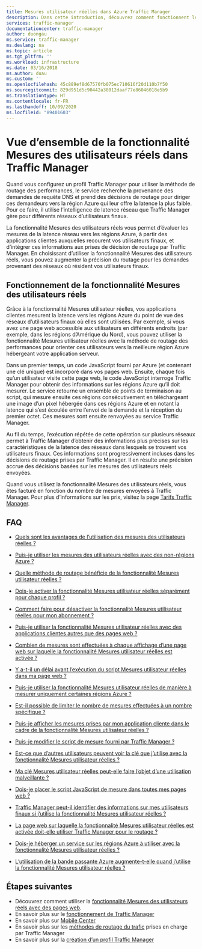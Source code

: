 ```yaml
---
title: Mesures utilisateur réelles dans Azure Traffic Manager
description: Dans cette introduction, découvrez comment fonctionnent les Mesures utilisateur réelles Azure Traffic Manager.
services: traffic-manager
documentationcenter: traffic-manager
author: duongau
ms.service: traffic-manager
ms.devlang: na
ms.topic: article
ms.tgt_pltfrm: ''
ms.workload: infrastructure
ms.date: 03/16/2018
ms.author: duau
ms.custom: ''
ms.openlocfilehash: 45c889ef8d67570fb075ec710616f20d110b7f50
ms.sourcegitcommit: 829d951d5c90442a38012daaf77e86046018e5b9
ms.translationtype: HT
ms.contentlocale: fr-FR
ms.lasthandoff: 10/09/2020
ms.locfileid: "89401603"
---
```

# <a name="traffic-manager-real-user-measurements-overview"></a>Vue d’ensemble de la fonctionnalité Mesures des utilisateurs réels dans Traffic Manager

Quand vous configurez un profil Traffic Manager pour utiliser la méthode de routage des performances, le service recherche la provenance des demandes de requête DNS et prend des décisions de routage pour diriger ces demandeurs vers la région Azure qui leur offre la latence la plus faible. Pour ce faire, il utilise l’intelligence de latence réseau que Traffic Manager gère pour différents réseaux d’utilisateurs finaux.

La fonctionnalité Mesures des utilisateurs réels vous permet d’évaluer les mesures de la latence réseau vers les régions Azure, à partir des applications clientes auxquelles recourent vos utilisateurs finaux, et d’intégrer ces informations aux prises de décision de routage par Traffic Manager. En choisissant d’utiliser la fonctionnalité Mesures des utilisateurs réels, vous pouvez augmenter la précision du routage pour les demandes provenant des réseaux où résident vos utilisateurs finaux. 

## <a name="how-real-user-measurements-work"></a>Fonctionnement de la fonctionnalité Mesures des utilisateurs réels

Grâce à la fonctionnalité Mesures utilisateur réelles, vos applications clientes mesurent la latence vers les régions Azure du point de vue des réseaux d’utilisateurs finaux où elles sont utilisées. Par exemple, si vous avez une page web accessible aux utilisateurs en différents endroits (par exemple, dans les régions d’Amérique du Nord), vous pouvez utiliser la fonctionnalité Mesures utilisateur réelles avec la méthode de routage des performances pour orienter ces utilisateurs vers la meilleure région Azure hébergeant votre application serveur.

Dans un premier temps, un code JavaScript fourni par Azure (et contenant une clé unique) est incorporé dans vos pages web. Ensuite, chaque fois qu’un utilisateur visite cette page web, le code JavaScript interroge Traffic Manager pour obtenir des informations sur les régions Azure qu’il doit mesurer. Le service retourne un ensemble de points de terminaison au script, qui mesure ensuite ces régions consécutivement en téléchargeant une image d’un pixel hébergée dans ces régions Azure et en notant la latence qui s’est écoulée entre l’envoi de la demande et la réception du premier octet. Ces mesures sont ensuite renvoyées au service Traffic Manager.

Au fil du temps, l’exécution répétée de cette opération sur plusieurs réseaux permet à Traffic Manager d’obtenir des informations plus précises sur les caractéristiques de la latence des réseaux dans lesquels se trouvent vos utilisateurs finaux. Ces informations sont progressivement incluses dans les décisions de routage prises par Traffic Manager. Il en résulte une précision accrue des décisions basées sur les mesures des utilisateurs réels envoyées.

Quand vous utilisez la fonctionnalité Mesures des utilisateurs réels, vous êtes facturé en fonction du nombre de mesures envoyées à Traffic Manager. Pour plus d’informations sur les prix, visitez la page [Tarifs Traffic Manager](https://azure.microsoft.com/pricing/details/traffic-manager/).

## <a name="faqs"></a>FAQ

* [Quels sont les avantages de l’utilisation des mesures des utilisateurs réelles ?](https://docs.microsoft.com/azure/traffic-manager/traffic-manager-faqs#what-are-the-benefits-of-using-real-user-measurements)

* [Puis-je utiliser les mesures des utilisateurs réelles avec des non-régions Azure ?](https://docs.microsoft.com/azure/traffic-manager/traffic-manager-faqs#can-i-use-real-user-measurements-with-non-azure-regions)

* [Quelle méthode de routage bénéficie de la fonctionnalité Mesures utilisateur réelles ?](https://docs.microsoft.com/azure/traffic-manager/traffic-manager-faqs#which-routing-method-benefits-from-real-user-measurements)

* [Dois-je activer la fonctionnalité Mesures utilisateur réelles séparément pour chaque profil ?](https://docs.microsoft.com/azure/traffic-manager/traffic-manager-faqs#do-i-need-to-enable-real-user-measurements-each-profile-separately)

* [Comment faire pour désactiver la fonctionnalité Mesures utilisateur réelles pour mon abonnement ?](https://docs.microsoft.com/azure/traffic-manager/traffic-manager-faqs#how-do-i-turn-off-real-user-measurements-for-my-subscription)

* [Puis-je utiliser la fonctionnalité Mesures utilisateur réelles avec des applications clientes autres que des pages web ?](https://docs.microsoft.com/azure/traffic-manager/traffic-manager-faqs#can-i-use-real-user-measurements-with-client-applications-other-than-web-pages)

* [Combien de mesures sont effectuées à chaque affichage d’une page web sur laquelle la fonctionnalité Mesures utilisateur réelles est activée ?](https://docs.microsoft.com/azure/traffic-manager/traffic-manager-faqs#how-many-measurements-are-made-each-time-my-real-user-measurements-enabled-web-page-is-rendered)

* [Y a-t-il un délai avant l’exécution du script Mesures utilisateur réelles dans ma page web ?](https://docs.microsoft.com/azure/traffic-manager/traffic-manager-faqs#is-there-a-delay-before-real-user-measurements-script-runs-in-my-webpage)

* [Puis-je utiliser la fonctionnalité Mesures utilisateur réelles de manière à mesurer uniquement certaines régions Azure ?](https://docs.microsoft.com/azure/traffic-manager/traffic-manager-faqs#can-i-use-real-user-measurements-with-only-the-azure-regions-i-want-to-measure)

* [Est-il possible de limiter le nombre de mesures effectuées à un nombre spécifique ?](https://docs.microsoft.com/azure/traffic-manager/traffic-manager-faqs#can-i-limit-the-number-of-measurements-made-to-a-specific-number)

* [Puis-je afficher les mesures prises par mon application cliente dans le cadre de la fonctionnalité Mesures utilisateur réelles ?](https://docs.microsoft.com/azure/traffic-manager/traffic-manager-faqs#can-i-see-the-measurements-taken-by-my-client-application-as-part-of-real-user-measurements)

* [Puis-je modifier le script de mesure fourni par Traffic Manager ?](https://docs.microsoft.com/azure/traffic-manager/traffic-manager-faqs#can-i-modify-the-measurement-script-provided-by-traffic-manager)

* [Est-ce que d’autres utilisateurs peuvent voir la clé que j’utilise avec la fonctionnalité Mesures utilisateur réelles ?](https://docs.microsoft.com/azure/traffic-manager/traffic-manager-faqs#will-it-be-possible-for-others-to-see-the-key-i-use-with-real-user-measurements)

* [Ma clé Mesures utilisateur réelles peut-elle faire l’objet d’une utilisation malveillante ?](https://docs.microsoft.com/azure/traffic-manager/traffic-manager-faqs#can-others-abuse-my-rum-key)

* [Dois-je placer le script JavaScript de mesure dans toutes mes pages web ?](https://docs.microsoft.com/azure/traffic-manager/traffic-manager-faqs#do-i-need-to-put-the-measurement-javascript-in-all-my-web-pages)

* [Traffic Manager peut-il identifier des informations sur mes utilisateurs finaux si j’utilise la fonctionnalité Mesures utilisateur réelles ?](https://docs.microsoft.com/azure/traffic-manager/traffic-manager-faqs#can-information-about-my-end-users-be-identified-by-traffic-manager-if-i-use-real-user-measurements)

* [La page web sur laquelle la fonctionnalité Mesures utilisateur réelles est activée doit-elle utiliser Traffic Manager pour le routage ?](https://docs.microsoft.com/azure/traffic-manager/traffic-manager-faqs#does-the-webpage-measuring-real-user-measurements-need-to-be-using-traffic-manager-for-routing)

* [Dois-je héberger un service sur les régions Azure à utiliser avec la fonctionnalité Mesures utilisateur réelles ?](https://docs.microsoft.com/azure/traffic-manager/traffic-manager-faqs#do-i-need-to-host-any-service-on-azure-regions-to-use-with-real-user-measurements)

* [L’utilisation de la bande passante Azure augmente-t-elle quand j’utilise la fonctionnalité Mesures utilisateur réelles ?](https://docs.microsoft.com/azure/traffic-manager/traffic-manager-faqs#will-my-azure-bandwidth-usage-increase-when-i-use-real-user-measurements)

## <a name="next-steps"></a>Étapes suivantes
- Découvrez comment utiliser la [fonctionnalité Mesures des utilisateurs réels avec des pages web](traffic-manager-create-rum-web-pages.md).
- En savoir plus sur le [fonctionnement de Traffic Manager](traffic-manager-overview.md)
- En savoir plus sur [Mobile Center](https://docs.microsoft.com/mobile-center/)
- En savoir plus sur les [méthodes de routage du trafic](traffic-manager-routing-methods.md) prises en charge par Traffic Manager
- En savoir plus sur la [création d’un profil Traffic Manager](traffic-manager-create-profile.md)


